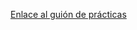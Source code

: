 <a href="https://unioviedo-my.sharepoint.com/:b:/g/personal/uo287577_uniovi_es/EWuF0NF3jElKuZbgpE0PN0kBPD9MMUodSW5vOgRWqSEP-Q?e=S05Qna" title="Enlace al pdf del guión de prácticas">Enlace al guión de prácticas</a>
